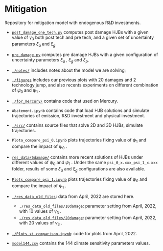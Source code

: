 # Mitigation
Repository for mitigation model with endogenous R&amp;D investments.

- [`post_damage_one_tech.py`](./post_damage_one_tech.py) computes post damage HJBs with a given value of 
$\gamma_3$
both post tech and pre tech, and a given set of uncertainty parameters 
$\xi_a$
and
$\xi_g$
- [`pre_damage.py`](./pre_damage.py) computes pre damage HJBs with a given configuration of uncertainty parameters
$\xi_a$
,
$\xi_g$
and
$\xi_p$.

- [`./notes/`](./notes/) includes notes about the model we are solving;
- [`./figures`](./figures/) includes our previous plots with 20 damages and 2 technology jump, and also recents experiments on different combination of 
$\psi_0$
and
$\psi_1$
.
- [`./for_mercury/`](./mercury/) contains code that used on Mercury.
- `Abatement.ipynb` contains code that load HJB solutions and simulate trajectories of emission, R&D investment and physical investment.
- [`./src/`](./src/) contains source files that solve 2D and 3D HJBs, simulate trajectories.
- `Plota_compare_psi_0.ipynb` plots trajectories fixing value of
$\psi_1$
and compare the impact of
$\psi_0$
.
- [`res_data/6damage/`](./res_data/6damage/) contains more recent solutions of HJBs under different values of 
$\psi_0$
and
$\psi_1$
. Under the same `psi_0_x.xxx_psi_1_x.xxx` folder, results of some 
$\xi_a$
and
$\xi_g$
configurations are also available.
- [`Plots_compare_psi_1.ipynb`](./Plots_compare_psi_1.ipynb) plots trajectories fixing value of 
$\psi_0$ 
and compare the impact of 
$\psi_1$
.
- [`./res_data_old_files`](./res_data_old_files/): data from April, 2022 are stored here.
	- `./res_data_old_files/10damage`: parameter setting from April, 2022, with 10 values of 
$\gamma_3$
.
	- [`./res_data_old_files/20damage`](./res_data_old_files/20damage/): parameter setting from April, 2022, with 20 values of
$\gamma_3$
.
- [`./Plots_xi_comparison.ipynb`](./Plots_xi_comparison.ipynb): code for plots from April, 2022.
- [`model144.csv`](./model144.csv) contains the 144 climate sensitivity parameters values.
